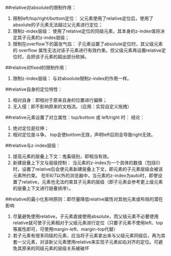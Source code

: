##relative对absolute的限制作用：
1. 限制left/top/right/bottom定位：
父元素使用了relative定位后，使用了absolute的子元素无法越过父元素进行定位；
2. 限制z-index层级：
使用了relative定位的同级元素，其本身的z-index值将决定其子元素的z-index层级；
3. 限制在overflow下的嚣张气焰：
子元素设置了absolute定位时，其父级元素的 overflow 属性无法对该子元素进行有效约束。但父级元素再设置relative定位时，会把该子元素的超出部分砍掉。

##relative对fixed的限制作用：
1. 限制z-index层级： 与对absolute限制z-index的作用一样。

##relative自身的定位特性：
1. 相对自身：即相对于原来自身的位置进行偏移；
2. 无入侵：即不影响原来的文档流。（应用：实现自定义拖拽）

##relative元素设置了对立属性：top/bottom 或 left/right 时：
结论：
1. 绝对定位是拉伸；
2. 相对定位是斗争。
top会使bottom无效，声明left后则会导致right无效。

##relative与z-index层级：
1. 提高元素的层叠上下文：鬼畜级别，即相当有效。
2. 新建层叠上下文与层级控制：
当元素的z-index为一个具体的数值（包括0）时，设置了relative后会使元素新建层叠上下文，即元素的子元素层级会被该元素所约束。
在IE6/7以外的浏览器中，当元素的z-index为auto时，即使设置了relative，元素也无法约束其子元素的层级（即子元素会参考更上级元素的层叠上下文进行层叠排序）。

##relative的最小化影响原则：即尽量降低relative属性对其他元素或布局的潜在影响
1. 尽量避免使用relative，子元素直接使用absolute，而父级元素不必要使用relative就可使子元素相对于父级元素进行定位（只要子元素不使用left、top等属性即可，可使用margin-left、margin-top代替）
2. 若子元素有很多同级的元素，应当将子元素拿出来与父级元素同级后，再为其套一父元素，对该新父元素使用relative来实现子元素如右对齐的定位。可避免其原来的同级元素的层级关系被破坏


